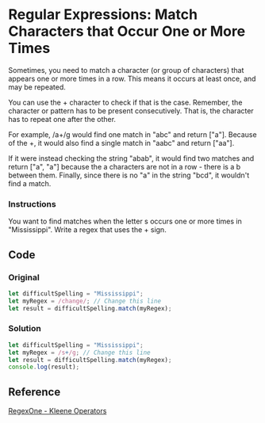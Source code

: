 # Regular Expressions: Match Characters that Occur One or More Times

Sometimes, you need to match a character (or group of characters) that appears one or more times in a row. This means it occurs at least once, and may be repeated.

You can use the + character to check if that is the case. Remember, the character or pattern has to be present consecutively. That is, the character has to repeat one after the other.

For example, /a+/g would find one match in "abc" and return ["a"]. Because of the +, it would also find a single match in "aabc" and return ["aa"].

If it were instead checking the string "abab", it would find two matches and return ["a", "a"] because the a characters are not in a row - there is a b between them. Finally, since there is no "a" in the string "bcd", it wouldn't find a match.

### Instructions

You want to find matches when the letter s occurs one or more times in "Mississippi". Write a regex that uses the + sign.

## Code

### Original

```javascript
let difficultSpelling = "Mississippi";
let myRegex = /change/; // Change this line
let result = difficultSpelling.match(myRegex);
```

### Solution

```javascript
let difficultSpelling = "Mississippi";
let myRegex = /s+/g; // Change this line
let result = difficultSpelling.match(myRegex);
console.log(result);
```

## Reference

[RegexOne - Kleene Operators](https://regexone.com/lesson/kleene_operators)
